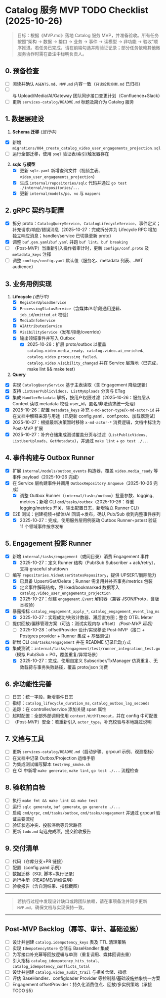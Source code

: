 # Catalog 服务 MVP TODO Checklist (2025-10-26)

> 目标：根据《MVP.md》落地 Catalog 服务 MVP，并准备验收。所有任务按照“架构 → 数据 → 接口 → 业务 → 事件 → 读模型 → 非功能 → 验收”顺序推进。若任务已完成，请在前端勾选并附验证记录；部分任务依赖其他微服务协作时需在备注中标明负责人。

## 0. 预备检查
- [ ] 阅读并确认 `AGENTS.md`、`MVP.md` 内容一致（`只读投影方案.md` 已归档）
- [ ] 与 Upload/Media/AI/Gateway 团队同步接口变更计划（Confluence+Slack）
- [ ] 更新 `services-catalog/README.md` 标题及简介为 Catalog 服务

## 1. 数据层建设
1. **Schema 迁移** *(进行中)*
  - [x] 新增 `migrations/004_create_catalog_video_user_engagements_projection.sql`
   - [ ] 运行全部迁移，使用 `psql` 验证表/索引/触发器存在
2. **sqlc 与模型**
   - [x] 更新 `sqlc.yaml` 新增查询文件（视频主表、`video_user_engagements_projection`）
   - [x] 生成 `internal/repositories/sqlc` 代码并通过 `go test ./internal/repositories/...`
   - [x] 更新 `internal/models/po`、`vo` 与 `mappers`

## 2. gRPC 契约与配置
- [x] 拆分 proto：`CatalogQueryService`、`CatalogLifecycleService`、事件定义；补充请求/响应/错误消息（2025-10-27：完成拆分并为 Lifecycle RPC 增加独立响应消息；handler/service 已切换至新 proto）
- [x] 调整 `buf.gen.yaml`/`buf.yaml` 并跑 `buf lint`、`buf breaking`
- [ ] （Post-MVP）当重新引入操作者审计时，更新 `configs/conf.proto` 及 `metadata_keys` 注释
- [ ] 调整 `configs/config.yaml` 默认值（服务名、metadata 列表、JWT audience）

## 3. 业务用例实现
1. **Lifecycle** *(进行中)*
   - [x] `RegisterUploadService`
   - [x] `ProcessingStatusService`（含媒体/AI阶段通用逻辑、`job_id`/`emitted_at` 校验）
   - [x] `MediaInfoService`
   - [x] `AIAttributesService`
   - [x] `VisibilityService`（发布/拒绝/override）
   - [x] 输出领域事件并写入 Outbox
     - [x] 2025-10-26：扩展 proto/outbox 以覆盖 `catalog.video.media_ready`、`catalog.video.ai_enriched`、`catalog.video.processing_failed`、`catalog.video.visibility_changed` 并在 Service 层落地（已完成，make lint && make test）
2. **Query**
 - [x] 实现 `CatalogQueryService` 基于主表读取（含 Engagement 降级逻辑）
  - [x] 支持 `ListUserPublicVideos`、`ListMyUploads` 分页与 ETag
  - [x] 集成 `HandlerMetadata` 解析，按用户权限过滤（2025-10-26：服务层从 Context 读取 metadata 校验 user_id，匿名/非法请求统一处理）
  - [x] 2025-10-26：配置 `metadata_keys` 补充 `x-md-actor-type`/`x-md-actor-id` 并在文档中解释来源与用途（已更新 config.yaml、conf.proto、加载器测试）
  - [x] 2025-10-27：根据最新决策暂时移除 `x-md-actor-*` 消费逻辑，文档中标注为 Post-MVP 扩展
  - [x] 2025-10-27：补齐仓储集成测试覆盖分页与过滤（`ListPublicVideos`、`ListUserUploads`、`GetMetadata`），并通过 `make lint` + `go test ./...`

## 4. 事件构建与 Outbox Runner
- [x] 扩展 `internal/models/outbox_events` 构造器，覆盖 `video.media_ready` 等事件 payload（2025-10-26 完成）
- [x] 在 Service 层构建事件并调用 `OutboxRepository.Enqueue`（2025-10-26 完成）
  - [x] 调整 Outbox Runner（`internal/tasks/outbox`）批量参数、logging、metrics；新增 CLI `cmd/tasks/outbox`（2025-10-26：尊重 logging/metrics 开关、输出配置日志，新增独立 Runner CLI）
- [x] E2E 测试：创建视频→媒体/AI 回调→发布，确认 Pub/Sub 收到完整事件序列
  - [x] 2025-10-27：完成，使用服务层用例驱动 Outbox Runner+pstest 验证 11 个领域事件按序发布

## 5. Engagement 投影 Runner
- [x] 新增 `internal/tasks/engagement`（或同目录）消费 Engagement 事件
  - [x] 2025-10-27：定义 Runner 结构（Pub/Sub Subscriber + ack/retry），支持 graceful shutdown
- [ ] 编写 `repositories.VideoUserStatesRepository`，提供 UPSERT/删除能力
  - [x] 已具备 Upsert/Get/Delete；Runner 需复用并补齐事务/metrics 包装
  - [x] 定义事件解码结构，将 liked/bookmarked 数据写入 `catalog.video_user_engagements_projection`
  - [x] 2025-10-27：创建 `engagement.Event` 解码器（兼容 JSON/Proto，含版本校验）
- [x] 暴露指标 `catalog_engagement_apply_*`, `catalog_engagement_event_lag_ms`
  - [x] 2025-10-27：实现成功/失败计数器、滞后直方图；整合 OTEL Meter
- [ ] 提供回放/偏移管理方案（可选：测试实现内存 offset） *(Post-MVP 延后)*
  - [ ] 2025-10-28：offsetProvider 设计/实现移至 Post-MVP（接口 + Postgres provider + Runner 集成 + 基础测试）
- [x] 新增 CLI `cmd/tasks/engagement` 并在 README 记录启动方式
- [x] 集成测试：`internal/tasks/engagement/test/runner_integration_test.go`（模拟 Pub/Sub + PG，覆盖重复/异常场景）
  - [x] 2025-10-27：完成，使用自定义 Subscriber/TxManager 仿真重复、无效载荷与事务失败路径，覆盖 proto/json 消费

## 6. 非功能性完善
- [ ] 日志：统一字段，新增事件日志
- [ ] 指标：`catalog_lifecycle_duration_ms`, `catalog_outbox_lag_seconds`
- [ ] 追踪：在 controller/service 添加关键 span 属性
- [ ] 超时配置：全部外部调用使用 `context.WithTimeout`，并在 config 中可配置
- [ ] （Post-MVP）安全：若重新引入 `actor_type`，补充校验与本地跳过说明

## 7. 文档与工具
- [ ] 更新 `services-catalog/README.md`（启动步骤、grpcurl 示例、观测指标）
- [ ] 在文档中记录 Outbox/Projection 运维手册
- [ ] 为集成测试编写脚本 `test/mvp_smoke.sh`
- [ ] 在 CI 中新增 `make generate`, `make lint`, `go test ./...` 流程检查

## 8. 验收前自检
- [ ] 执行 `make fmt && make lint && make test`
- [ ] 运行 `sqlc generate`, `buf generate`, `go generate ./...`
- [ ] 启动 `cmd/grpc`, `cmd/tasks/outbox`, `cmd/tasks/engagement` 并通过 grpcurl 验证主要流程
- [ ] 验证状态冲突、投影滞后等异常路径
- [ ] 更新 `todo.md` 勾选完成项，提交验收报告

## 9. 交付清单
- [ ] 代码（仓库分支+PR 链接）
- [ ] 配置（config.yaml 示例）
- [ ] 数据迁移（SQL 脚本+执行记录）
- [ ] 运行手册（README/运维说明）
- [ ] 验收报告（含自测结果、指标截图）

---

> 若执行过程中发现设计缺口或跨团队依赖，请在事项备注并同步更新 `MVP.md`，确保文档与实现保持一致。

---

## Post-MVP Backlog（幂等、审计、基础设施）
- [ ] 设计并创建 `catalog.idempotency_keys` 表及 TTL 清理策略
- [ ] 实现 `IdempotencyStore` 仓储与 BaseHandler 集成
- [ ] 为写接口补充幂等回放逻辑与单测（重复调用、媒体回调去重）
- [ ] 引入指标 `catalog_idempotency_hits_total`、`catalog_idempotency_conflicts_total`
- [ ] 设计并创建 `catalog.video_audit_trail` 与相关仓储、指标
- [ ] 评估 BaseHandler、configloader Provider 等控制器/基础设施抽象统一方案
- [ ] Engagement offsetProvider：持久化消费位点、回放/多实例策略（承接 TODO §5）
